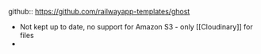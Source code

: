 github:: https://github.com/railwayapp-templates/ghost

- Not kept up to date, no support for Amazon S3 - only [[Cloudinary]] for files
-